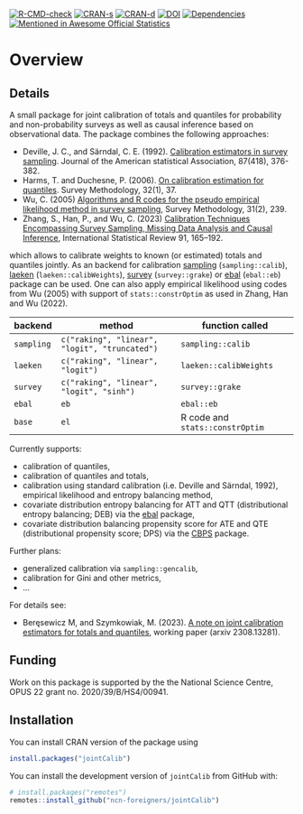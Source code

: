 
<!-- README.md is generated from README.Rmd. Please edit that file -->
<!-- badges: start -->

[![R-CMD-check](https://github.com/ncn-foreigners/jointCalib/actions/workflows/R-CMD-check.yaml/badge.svg)](https://github.com/ncn-foreigners/jointCalib/actions/workflows/R-CMD-check.yaml)
[![CRAN-s](https://www.r-pkg.org/badges/version/jointCalib)](https://CRAN.R-project.org/package=jointCalib)
[![CRAN-d](http://cranlogs.r-pkg.org/badges/grand-total/jointCalib?color=blue)](https://cran.r-project.org/package=jointCalib)
[![DOI](https://zenodo.org/badge/DOI/10.5281/zenodo.8355993.svg)](https://doi.org/10.5281/zenodo.8355993)
[![Dependencies](https://tinyverse.netlify.com/badge/jointCalib)](https://cran.r-project.org/package=jointCalib)
[![Mentioned in Awesome Official
Statistics](https://awesome.re/mentioned-badge.svg)](http://www.awesomeofficialstatistics.org)

<!-- badges: end -->

# Overview

## Details

A small package for joint calibration of totals and quantiles for
probability and non-probability surveys as well as causal inference
based on observational data. The package combines the following
approaches:

- Deville, J. C., and Särndal, C. E. (1992). [Calibration estimators in
  survey
  sampling](https://www.tandfonline.com/doi/abs/10.1080/01621459.1992.10475217).
  Journal of the American statistical Association, 87(418), 376-382.
- Harms, T. and Duchesne, P. (2006). [On calibration estimation for
  quantiles](https://www150.statcan.gc.ca/n1/pub/12-001-x/2006001/article/9255-eng.pdf).
  Survey Methodology, 32(1), 37.
- Wu, C. (2005) [Algorithms and R codes for the pseudo empirical
  likelihood method in survey
  sampling](https://www150.statcan.gc.ca/n1/pub/12-001-x/2005002/article/9051-eng.pdf),
  Survey Methodology, 31(2), 239.
- Zhang, S., Han, P., and Wu, C. (2023) [Calibration Techniques
  Encompassing Survey Sampling, Missing Data Analysis and Causal
  Inference](https://onlinelibrary.wiley.com/doi/10.1111/insr.12518),
  International Statistical Review 91, 165–192.

which allows to calibrate weights to known (or estimated) totals and
quantiles jointly. As an backend for calibration
[sampling](https://CRAN.R-project.org/package=sampling)
(`sampling::calib`), [laeken](https://CRAN.R-project.org/package=laeken)
(`laeken::calibWeights`),
[survey](https://CRAN.R-project.org/package=survey) (`survey::grake`) or
[ebal](https://CRAN.R-project.org/package=ebal) (`ebal::eb`) package can
be used. One can also apply empirical likelihood using codes from Wu
(2005) with support of `stats::constrOptim` as used in Zhang, Han and Wu
(2022).

| backend    | method                                        | function called                 |
|------------|-----------------------------------------------|---------------------------------|
| `sampling` | `c("raking", "linear", "logit", "truncated")` | `sampling::calib`               |
| `laeken`   | `c("raking", "linear", "logit")`              | `laeken::calibWeights`          |
| `survey`   | `c("raking", "linear", "logit", "sinh")`      | `survey::grake`                 |
| `ebal`     | `eb`                                          | `ebal::eb`                      |
| `base`     | `el`                                          | R code and `stats::constrOptim` |

Currently supports:

- calibration of quantiles,
- calibration of quantiles and totals,
- calibration using standard calibration (i.e. Deville and Särndal,
  1992), empirical likelihood and entropy balancing method,
- covariate distribution entropy balancing for ATT and QTT
  (distributional entropy balancing; DEB) via the
  [ebal](https://CRAN.R-project.org/package=ebal) package,
- covariate distribution balancing propensity score for ATE and QTE
  (distributional propensity score; DPS) via the
  [CBPS](https://CRAN.R-project.org/package=CBPS) package.

Further plans:

- generalized calibration via `sampling::gencalib`,
- calibration for Gini and other metrics,
- …

For details see:

- Beręsewicz M, and Szymkowiak, M. (2023). [A note on joint calibration
  estimators for totals and
  quantiles](https://arxiv.org/abs/2308.13281), working paper (arxiv
  2308.13281).

## Funding

Work on this package is supported by the the National Science Centre,
OPUS 22 grant no. 2020/39/B/HS4/00941.

## Installation

You can install CRAN version of the package using

``` r
install.packages("jointCalib")
```

You can install the development version of `jointCalib` from GitHub
with:

``` r
# install.packages("remotes")
remotes::install_github("ncn-foreigners/jointCalib")
```
